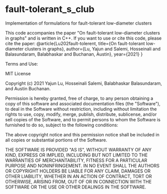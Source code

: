 # fault-tolerant_s_club
Implementation of formulations for fault-tolerant low-diameter clusters

This code accompanies the paper "On fault-tolerant low-diameter clusters in graphs" and is written in C++. If you want to use or cite this code, please cite the paper: @article{Lu202fault-tolerent, title={On fault-tolerant low-diameter clusters in graphs}, author={Lu, Yajun and Salemi, Hosseinali and Balasundaram, Balabhaskar and Buchanan, Austin}, year={2021} }

Terms and Use:

MIT License

Copyright (c) 2021 Yajun Lu, Hosseinali Salemi, Balabhaskar Balasundaram, and Austin Buchanan.

Permission is hereby granted, free of charge, to any person obtaining a copy of this software and associated documentation files (the "Software"), to deal in the Software without restriction, including without limitation the rights to use, copy, modify, merge, publish, distribute, sublicense, and/or sell copies of the Software, and to permit persons to whom the Software is furnished to do so, subject to the following conditions:

The above copyright notice and this permission notice shall be included in all copies or substantial portions of the Software.

THE SOFTWARE IS PROVIDED "AS IS", WITHOUT WARRANTY OF ANY KIND, EXPRESS OR IMPLIED, INCLUDING BUT NOT LIMITED TO THE WARRANTIES OF MERCHANTABILITY, FITNESS FOR A PARTICULAR PURPOSE AND NONINFRINGEMENT. IN NO EVENT SHALL THE AUTHORS OR COPYRIGHT HOLDERS BE LIABLE FOR ANY CLAIM, DAMAGES OR OTHER LIABILITY, WHETHER IN AN ACTION OF CONTRACT, TORT OR OTHERWISE, ARISING FROM, OUT OF OR IN CONNECTION WITH THE SOFTWARE OR THE USE OR OTHER DEALINGS IN THE SOFTWARE.
